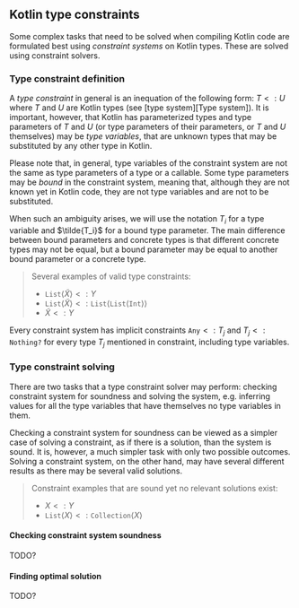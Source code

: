 ## Kotlin type constraints

Some complex tasks that need to be solved when compiling Kotlin code are
formulated best using *constraint systems* on Kotlin types. These are solved
using constraint solvers.

### Type constraint definition

A *type constraint* in general is an inequation of the following form: $T <: U$
where $T$ and $U$ are Kotlin types (see [type system][Type system]).
It is important, however, that Kotlin has parameterized types and type parameters
of $T$ and $U$ (or type parameters of their parameters, or $T$ and $U$ themselves)
may be *type variables*, that are unknown types that may be substituted by any
other type in Kotlin.

Please note that, in general, type variables of the constraint system are not the
same as type parameters of a type or a callable. Some type parameters may be
*bound* in the constraint system, meaning that, although they are not known yet in
Kotlin code, they are not type variables and are not to be substituted.

When such an ambiguity arises, we will use the notation $T_i$ for a type
variable and $\tilde{T_i}$ for a bound type parameter. The main difference
between bound parameters and concrete types is that different concrete types
may not be equal, but a bound parameter may be equal to another bound parameter
or a concrete type.

> Several examples of valid type constraints:
>
> - $\mathtt{List}\left<\tilde{X}\right> <: Y$
> - $\mathtt{List}\left<\tilde{X}\right> <: \mathtt{List}\left<\mathtt{List}\left<\mathtt{Int}\right>\right>$
> - $\widetilde{X} <: Y$

Every constraint system has implicit constraints $\mathtt{Any} <: T_j$ and
$T_j <: \mathtt{Nothing?}$ for every type $T_j$ mentioned in constraint,
including type variables.

### Type constraint solving

There are two tasks that a type constraint solver may perform: checking constraint
system for soundness and solving the system, e.g. inferring values for all
the type variables that have themselves no type variables in them.

Checking a constraint system for soundness can be viewed as a simpler case of solving
a constraint, as if there is a solution, than the system is sound. It is, however,
a much simpler task with only two possible outcomes. Solving a constraint system, on
the other hand, may have several different results as there may be several
valid solutions.

> Constraint examples that are sound yet no relevant solutions exist:
>
> - $X <: Y$
> - $\mathtt{List}\left<X\right> <: \mathtt{Collection}\left<X\right>$

#### Checking constraint system soundness

TODO?

#### Finding optimal solution

TODO?